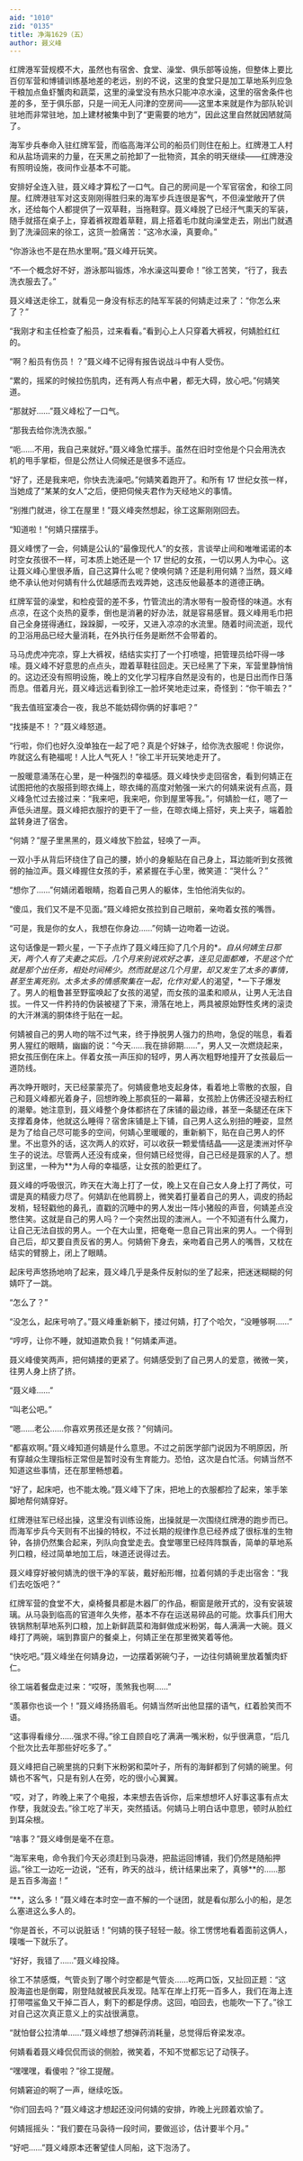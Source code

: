 ```yaml
---
aid: "1010"
zid: "0135"
title: 净海1629（五）
author: 聂义峰
---
```


红牌港军营规模不大，虽然也有宿舍、食堂、澡堂、俱乐部等设施，但整体上要比百仞军营和博铺训练基地差的老远，别的不说，这里的食堂只是加工草地系列应急干粮加点鱼虾蟹肉和蔬菜，这里的澡堂没有热水只能冲凉水澡，这里的宿舍条件也差的多，至于俱乐部，只是一间无人问津的空房间——这里本来就是作为部队轮训驻地而非常驻地，加上建材被集中到了“更需要的地方”，因此这里自然就因陋就简了。

海军步兵奉命入驻红牌军营，而临高海洋公司的船员们则住在船上。红牌港工人村和从盐场调来的力量，在天黑之前抢卸了一批物资，其余的明天继续——红牌港没有照明设施，夜间作业基本不可能。

安排好全连入驻，聂义峰才算松了一口气。自己的房间是一个军官宿舍，和徐工同屋。红牌港驻军对这支刚刚得胜归来的海军步兵连很是客气，不但澡堂敞开了供水，还给每个人都提供了一双草鞋，当拖鞋穿。聂义峰脱了已经汗气熏天的军装，随手就搭在桌子上，穿着裤衩蹬着草鞋，肩上搭着毛巾就向澡堂走去，刚出门就遇到了洗澡回来的徐工，这货一脸痛苦：“这冷水澡，真要命。”

“你游泳也不是在热水里啊。”聂义峰开玩笑。

“不一个概念好不好，游泳那叫锻炼，冷水澡这叫要命！”徐工苦笑，“行了，我去洗衣服去了。”

聂义峰送走徐工，就看见一身没有标志的陆军军装的何婧走过来了：“你怎么来了？”

“我刚才和主任检查了船员，过来看看。”看到心上人只穿着大裤衩，何婧脸红红的。

“啊？船员有伤员！？”聂义峰不记得有报告说战斗中有人受伤。

“累的，摇桨的时候拉伤肌肉，还有两人有点中暑，都无大碍，放心吧。”何婧笑道。

“那就好……”聂义峰松了一口气。

“那我去给你洗洗衣服。”

“呃……不用，我自己来就好。”聂义峰急忙摆手。虽然在旧时空他是个只会用洗衣机的甩手掌柜，但是公然让人伺候还是很多不适应。

“好了，还是我来吧，你快去洗澡吧。”何婧笑着跑开了。和所有 17 世纪女孩一样，当她成了“某某的女人”之后，便把伺候夫君作为天经地义的事情。

“别推门就进，徐工在屋里！”聂义峰突然想起，徐工这厮刚刚回去。

“知道啦！”何婧只摆摆手。

聂义峰愣了一会，何婧是公认的“最像现代人”的女孩，言谈举止间和唯唯诺诺的本时空女孩很不一样，可本质上她还是一个 17 世纪的女孩，一切以男人为中心。这让聂义峰心里很矛盾，自己这算什么呢？使唤何婧？还是利用何婧？当然，聂义峰绝不承认他对何婧有什么优越感而去戏弄她，这违反他最基本的道德正确。

红牌军营的澡堂，和检疫营的差不多，竹管流出的清水带有一股奇怪的味道。水有点凉，在这个炎热的夏季，倒也是消暑的好办法，就是容易感冒。聂义峰用毛巾把自己全身搓得通红，跺跺脚，一咬牙，又进入凉凉的水流里。随着时间流逝，现代的卫浴用品已经大量消耗，在外执行任务是断然不会带着的。

马马虎虎冲完凉，穿上大裤衩，结结实实打了一个打喷嚏，把管理员给吓得一哆嗦。聂义峰不好意思的点点头，蹬着草鞋往回走。天已经黑了下来，军营里静悄悄的。这边还没有照明设施，晚上的文化学习程序自然是没有的，也是日出而作日落而息。借着月光，聂义峰远远看到徐工一脸坏笑地走过来，奇怪到：“你干嘛去？”

“我去值班室凑合一夜，我总不能妨碍你俩的好事吧？”

“找揍是不！？”聂义峰怒道。

“行啦，你们也好久没单独在一起了吧？真是个好妹子，给你洗衣服呢！你说你，咋就这么有艳福呢！人比人气死人！”徐工半开玩笑地走开了。

一股暖意涌荡在心里，是一种强烈的幸福感。聂义峰快步走回宿舍，看到何婧正在试图把他的衣服搭到晾衣绳上，晾衣绳的高度对勉强一米六的何婧来说有点高，聂义峰急忙过去接过来：“我来吧，我来吧，你到屋里等我。”，何婧脸一红，嗯了一声低头进屋。聂义峰把衣服拧的更干了一些，在晾衣绳上搭好，夹上夹子，端着脸盆转身进了宿舍。

“何婧？”屋子里黑黑的，聂义峰放下脸盆，轻唤了一声。

一双小手从背后环绕住了自己的腰，娇小的身躯贴在自己身上，耳边能听到女孩微弱的抽泣声。聂义峰握住女孩的手，紧紧握在手心里，微笑道：“哭什么？”

“想你了……”何婧闭着眼睛，抱着自己男人的躯体，生怕他消失似的。

“傻瓜，我们又不是不见面。”聂义峰把女孩拉到自己眼前，亲吻着女孩的嘴唇。

“可是，我是你的女人，我想在你身边……”何婧一边吻着一边说。

这句话像是一颗火星，一下子点炸了聂义峰压抑了几个月的\**。自从何婧生日那天，两个人有了夫妻之实后。几个月来别说欢好之事，连见见面都难，不是这个忙就是那个出任务，相处时间稀少。然而就是这几个月里，却又发生了太多的事情，甚至生离死别。太多太多的情感聚集在一起，化作对爱人*的渴望，\*一下子爆发了。男人的粗鲁甚至野蛮唤起了女孩的渴望，而女孩的温柔和顺从，让男人无法自拔。一件又一件矜持的伪装被褪了下来，滑落在地上，两具被原始野性炙烤的滚烫的大汗淋漓的胴体终于贴在一起。

何婧被自己的男人吻的喘不过气来，终于挣脱男人强力的热吻，急促的喘息，看着男人猩红的眼睛，幽幽的说：“今天……我在排卵期……”，男人又一次燃烧起来，把女孩压倒在床上。伴着女孩一声压抑的轻哼，男人再次粗野地撞开了女孩最后一道防线。

再次睁开眼时，天已经蒙蒙亮了。何婧疲惫地支起身体，看着地上零散的衣服，自己和聂义峰都光着身子，回想昨晚上那疯狂的一幕幕，女孩脸上仿佛还没褪去粉红的潮晕。她注意到，聂义峰整个身体都挤在了床铺的最边缘，甚至一条腿还在床下支撑着身体，他就这么睡得？宿舍床铺是上下铺，自己男人这么别扭的睡姿，显然是为了给自己尽可能多的空间，何婧心里暖暖的，重新躺下，贴在自己男人的怀里。不出意外的话，这次两人的欢好，可以收获一颗爱情结晶——这是澳洲对怀孕生子的说法。尽管两人还没有成亲，但何婧已经觉得，自己已经是聂家的人了。想到这里，一种为\*\*为人母的幸福感，让女孩的脸更红了。

聂义峰的呼吸很沉，昨天在大海上打了一仗，晚上又在自己女人身上打了两仗，可谓是真的精疲力尽了。何婧趴在他肩膀上，微笑着打量着自己的男人，调皮的扬起发梢，轻轻戳他的鼻孔，直戳的沉睡中的男人发出一阵小猪般的声音，何婧差点没憋住笑。这就是自己的男人吗？一个突然出现的澳洲人。一个不知道有什么魔力，让自己无法自拔的男人。一个在大山里，把奄奄一息自己背出来的男人。一个得到自己后，却又要自责反省的男人。何婧俯下身去，亲吻着自己男人的嘴唇，又枕在结实的臂膀上，闭上了眼睛。

起床号声悠扬地响了起来，聂义峰几乎是条件反射似的坐了起来，把迷迷糊糊的何婧吓了一跳。

“怎么了？”

“没怎么，起床号响了。”聂义峰重新躺下，搂过何婧，打了个哈欠，“没睡够啊……”

“哼哼，让你不睡，就知道欺负我！”何婧柔声道。

聂义峰傻笑两声，把何婧搂的更紧了。何婧感受到了自己男人的爱意，微微一笑，往男人身上挤了挤。

“聂义峰……”

“叫老公吧。”

“嗯……老公……你喜欢男孩还是女孩？”何婧问。

“都喜欢啊。”聂义峰知道何婧是什么意思。不过之前医学部门说因为不明原因，所有穿越众生理指标正常但是暂时没有生育能力。恐怕，这次是白忙活。何婧当然不知道这些事情，还在那里畅想着。

“好了，起床吧，也不能太晚。”聂义峰下了床，把地上的衣服都捡了起来，笨手笨脚地帮何婧穿好。

红牌港驻军已经出操，这里没有训练设施，出操就是一次围绕红牌港的跑步而已。而海军步兵今天则有不出操的特权，不过长期的规律作息已经养成了很标准的生物钟，各排仍然集合起来，列队向食堂走去。食堂哪里已经阵阵飘香，简单的草地系列口粮，经过简单地加工后，味道还说得过去。

聂义峰穿好被何婧洗的很干净的军装，戴好船形帽，拉着何婧的手走出宿舍：“我们去吃饭吧？”

红牌军营的食堂不大，桌椅餐具都是木器厂的作品，橱窗是敞开式的，没有安装玻璃。从马袅到临高的官道年久失修，基本不存在运送易碎品的可能。炊事兵们用大铁锅熬制草地系列口粮，加上新鲜蔬菜和海鲜做成米粉粥，每人满满一大碗。聂义峰打了两碗，端到靠窗户的餐桌上，何婧正坐在那里微笑着等他。

“快吃吧。”聂义峰坐在何婧身边，一边摆着粥碗勺子，一边往何婧碗里放着蟹肉虾仁。

徐工端着餐盘走过来：“哎呀，羡煞我也啊……”

“羡慕你也谈一个！”聂义峰扬扬眉毛。何婧当然听出他显摆的语气，红着脸笑而不语。

“这事得看缘分……强求不得。”徐工自顾自吃了满满一嘴米粉，似乎很满意，“后几个批次比去年那些好吃多了。”

聂义峰把自己碗里挑的只剩下米粉粥和菜叶子，所有的海鲜都到了何婧的碗里。何婧也不客气，只是有别人在旁，吃的很小心翼翼。

“哎，对了，昨晚上来了个电报，本来想去告诉你，后来想想坏人好事这事有点太作孽，我就没去。”徐工吃了半天，突然插话。何婧马上明白话中意思，顿时从脸红到耳朵根。

“啥事？”聂义峰倒是毫不在意。

“海军来电，命令我们今天必须赶到马袅港，把盐运回博铺，我们仍然是随船押运。”徐工一边吃一边说，“还有，昨天的战斗，统计结果出来了，真够\*\*的……那是五百多海盗！”

“\*\*，这么多！”聂义峰在本时空一直不解的一个谜团，就是看似那么小的船，是怎么塞进这么多人的。

“你是首长，不可以说脏话！”何婧的筷子轻轻一敲。徐工愣愣地看着面前这俩人，噗嗤一下就乐了。

“好好，我错了……”聂义峰投降。

徐工不禁感慨，气管炎到了哪个时空都是气管炎……吃两口饭，又扯回正题：“这股海盗也是倒霉，刚登陆就被民兵发现。陆军在岸上打死一百多人，我们在海上连打带喂鲨鱼又干掉二百人，剩下的都是俘虏。这回，咱回去，也能吹一下了。”徐工对自己这次真正意义上的实战很满意。

“就怕督公拉清单……”聂义峰想了想弹药消耗量，总觉得后脊梁发凉。

何婧看着聂义峰侃侃而谈的侧脸，微笑着，不知不觉都忘记了动筷子。

“嘿嘿嘿，看傻啦？”徐工提醒。

何婧窘迫的啊了一声，继续吃饭。

“你们回去吗？”聂义峰这才想起还没问何婧的安排，昨晚上光顾着欢愉了。

何婧摇摇头：“我们要在马袅待一段时间，要做巡诊，估计要半个月。”

“好吧……”聂义峰原本还奢望佳人同船，这下泡汤了。
